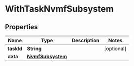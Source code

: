 

# WithTaskNvmfSubsystem


## Properties

Name | Type | Description | Notes
------------ | ------------- | ------------- | -------------
**taskId** | **String** |  |  [optional]
**data** | [**NvmfSubsystem**](NvmfSubsystem.md) |  | 



